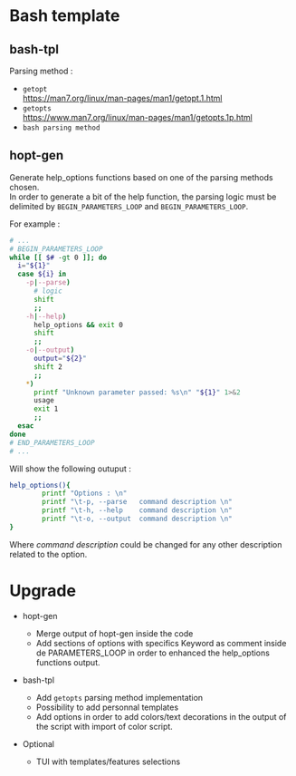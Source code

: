 # Bash template

## **bash-tpl**

Parsing method :

* `getopt`  
  https://man7.org/linux/man-pages/man1/getopt.1.html
* `getopts`  
  https://www.man7.org/linux/man-pages/man1/getopts.1p.html
* `bash parsing method`



## **hopt-gen**

Generate help_options functions based on one of the parsing methods chosen.  
In order to generate a bit of the help function, the parsing logic must be delimited by `BEGIN_PARAMETERS_LOOP` and `BEGIN_PARAMETERS_LOOP`.  

For example :
```bash
# ...
# BEGIN_PARAMETERS_LOOP
while [[ $# -gt 0 ]]; do
  i="${1}"
  case ${i} in
    -p|--parse)
      # logic
      shift
      ;;
    -h|--help) 
      help_options && exit 0
      shift
      ;;
    -o|--output)
      output="${2}"
      shift 2
      ;;
    *) 
      printf "Unknown parameter passed: %s\n" "${1}" 1>&2
      usage
      exit 1
      ;;
  esac
done
# END_PARAMETERS_LOOP
# ...
```

Will show the following outuput :
```bash
help_options(){
        printf "Options : \n"
        printf "\t-p, --parse   command description \n"
        printf "\t-h, --help    command description \n"
        printf "\t-o, --output  command description \n"
}
```

Where *command description* could be changed for any other description related to the option.


# Upgrade

* hopt-gen
  * Merge output of hopt-gen inside the code 
  * Add sections of options with specifics Keyword as comment inside de PARAMETERS_LOOP in order to enhanced the help_options functions output.
* bash-tpl
  * Add `getopts` parsing method implementation
  * Possibility to add personnal templates
  * Add options in order to add colors/text decorations in the output of the script with import of color script.

* Optional
  * TUI with templates/features selections 

